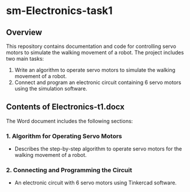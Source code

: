 # sm-Electronics-task1

## Overview
This repository contains documentation and code for controlling servo motors to simulate the walking movement of a robot. The project includes two main tasks:

1. Write an algorithm to operate servo motors to simulate the walking movement of a robot.
2. Connect and program an electronic circuit containing 6 servo motors using the simulation software.

## Contents of Electronics-t1.docx
The Word document includes the following sections:
### 1. Algorithm for Operating Servo Motors
- Describes the step-by-step algorithm to operate servo motors for the walking movement of a robot.

### 2. Connecting and Programming the Circuit
- An electronic circuit with 6 servo motors using Tinkercad software.
